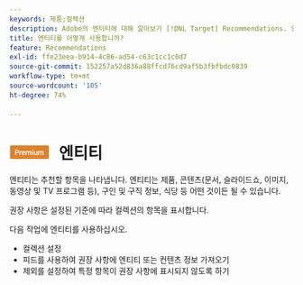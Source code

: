 ```yaml
---
keywords: 제품;컬렉션
description: Adobe의 엔터티에 대해 알아보기 [!DNL Target] Recommendations. 엔티티는 사용할 항목을 참조합니다 [!DNL Target]문서, 동영상 또는 제품 등
title: 엔티티를 어떻게 사용합니까?
feature: Recommendations
exl-id: ffe23eea-b914-4c86-ad54-c63c1cc1c0d7
source-git-commit: 152257a52d836a88ffcd76cd9af5b3fbfbdc0839
workflow-type: tm+mt
source-wordcount: '105'
ht-degree: 74%

---
```


# ![PREMIUM](/help/main/assets/premium.png) 엔티티

엔티티는 추천할 항목을 나타냅니다. 엔티티는 제품, 콘텐츠(문서, 슬라이드쇼, 이미지, 동영상 및 TV 프로그램 등), 구인 및 구직 정보, 식당 등 어떤 것이든 될 수 있습니다.

권장 사항은 설정된 기준에 따라 컬렉션의 항목을 표시합니다.

다음 작업에 엔티티를 사용하십시오.

* 컬렉션 설정
* 피드를 사용하여 권장 사항에 엔티티 또는 컨텐츠 정보 가져오기
* 제외를 설정하여 특정 항목이 권장 사항에 표시되지 않도록 하기
